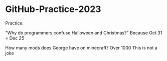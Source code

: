 # GitHub-Practice-2023
Practice:

"Why do programmers confuse Halloween and Christmas?" Because Oct 31 = Dec 25

How many mods does George have on minecraft? Over 1000 This is not a joke
